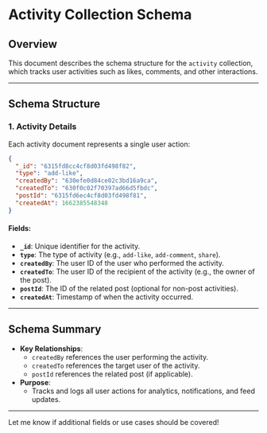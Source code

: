 # Activity Collection Schema

## Overview
This document describes the schema structure for the `activity` collection, which tracks user activities such as likes, comments, and other interactions.

---

## Schema Structure

### 1. Activity Details
Each activity document represents a single user action:

```json
{
  "_id": "6315fd8cc4cf8d03fd498f82",
  "type": "add-like",
  "createdBy": "630efe0d84ce02c3bd16a9ca",
  "createdTo": "630f0c02f70397ad66d5fbdc",
  "postId": "6315fd6ec4cf8d03fd498f81",
  "createdAt": 1662385548348
}
```

#### Fields:
- **`_id`**: Unique identifier for the activity.
- **`type`**: The type of activity (e.g., `add-like`, `add-comment`, `share`).
- **`createdBy`**: The user ID of the user who performed the activity.
- **`createdTo`**: The user ID of the recipient of the activity (e.g., the owner of the post).
- **`postId`**: The ID of the related post (optional for non-post activities).
- **`createdAt`**: Timestamp of when the activity occurred.

---


## Schema Summary
- **Key Relationships**:
  - `createdBy` references the user performing the activity.
  - `createdTo` references the target user of the activity.
  - `postId` references the related post (if applicable).
- **Purpose**:
  - Tracks and logs all user actions for analytics, notifications, and feed updates.

---

Let me know if additional fields or use cases should be covered!
